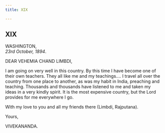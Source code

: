 ```yaml
---
title: XIX

---
```





  



## XIX

WASHINGTON,  
*23rd October, 1894*.

DEAR VEHEMIA CHAND LIMBDI,

I am going on very well in this country. By this time I have become one
of their own teachers. They all like me and my teachings.... I travel
all over the country from one place to another, as was my habit in
India, preaching and teaching. Thousands and thousands have listened to
me and taken my ideas in a very kindly spirit. It is the most expensive
country, but the Lord provides for me everywhere I go.

With my love to you and all my friends there (Limbdi, Rajputana).

Yours,

VIVEKANANDA.


